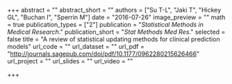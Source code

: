 +++
abstract = ""
abstract_short = ""
authors = ["Su T-L", "Jaki T", "Hickey GL", "Buchan I", "Sperrin M"]
date = "2016-07-26"
image_preview = ""
math = true
publication_types = ["2"]
publication = "*Statistical Methods in Medical Research*."
publication_short = "*Stat Methods Med Res*."
selected = false
title = "A review of statistical updating methods for clinical prediction models"
url_code = ""
url_dataset = ""
url_pdf = "http://journals.sagepub.com/doi/pdf/10.1177/0962280215626466"
url_project = ""
url_slides = ""
url_video = ""

+++
